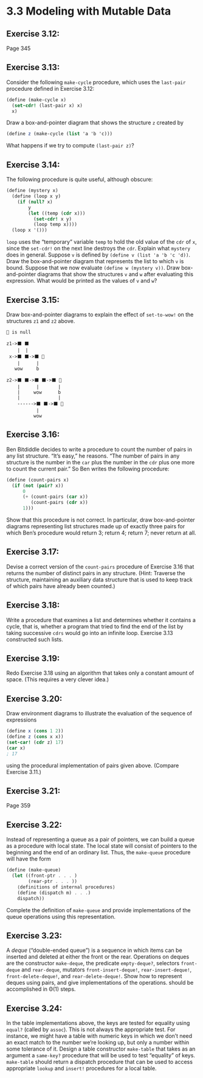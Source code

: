 # 3.3 Modeling with Mutable Data

## Exercise 3.12:

Page 345

## Exercise 3.13:

Consider the following `make-cycle` procedure, which uses the `last-pair` procedure defined in Exercise 3.12:

```scheme
(define (make-cycle x)
  (set-cdr! (last-pair x) x)
  x)
```

Draw a box-and-pointer diagram that shows the structure `z` created by

```scheme
(define z (make-cycle (list 'a 'b 'c)))
```

What happens if we try to compute `(last-pair z)`?

## Exercise 3.14:

The following procedure is quite useful, although obscure:

```scheme
(define (mystery x)
  (define (loop x y)
    (if (null? x)
        y
        (let ((temp (cdr x)))
          (set-cdr! x y)
          (loop temp x))))
  (loop x '()))
```

`loop` uses the “temporary” variable `temp` to hold the old value of the `cdr` of `x`, since the `set-cdr!` on the next line destroys the `cdr`. Explain what `mystery` does in general. Suppose `v` is defined by `(define v (list 'a 'b 'c 'd))`. Draw the box-and-pointer diagram that represents the list to which `v` is bound. Suppose that we now evaluate `(define w (mystery v))`. Draw box-and-pointer diagrams that show the structures `v` and `w` after evaluating this expression. What would be printed as the values of `v` and `w`?

## Exercise 3.15:

Draw box-and-pointer diagrams to explain the effect of `set-to-wow!` on the structures `z1` and `z2` above.

```
🛑 is null

z1->⬛ ⬛
    |  |
 x->⬛ ⬛->⬛ 🛑
    |      |
   wow     b

z2->⬛ ⬛->⬛ ⬛->⬛ 🛑
    |      |       |
    |     wow      b
    |              |
    ------>⬛ ⬛->⬛ 🛑
           |
          wow
```

## Exercise 3.16:

Ben Bitdiddle decides to write a procedure to count the number of pairs in any list structure. “It’s easy,” he reasons. “The number of pairs in any structure is the number in the `car` plus the number in the `cdr` plus one more to count the current pair.” So Ben writes the following procedure:

```scheme
(define (count-pairs x)
  (if (not (pair? x))
      0
      (+ (count-pairs (car x))
         (count-pairs (cdr x))
      1)))
```

Show that this procedure is not correct. In particular, draw box-and-pointer diagrams representing list structures made up of exactly three pairs for which Ben’s procedure would return 3; return 4; return 7; never return at all.

## Exercise 3.17:

Devise a correct version of the `count-pairs` procedure of Exercise 3.16 that returns the number of distinct pairs in any structure. (Hint: Traverse the structure, maintaining an auxiliary data structure that is used to keep track of which pairs have already been counted.)

## Exercise 3.18:

Write a procedure that examines a list and determines whether it contains a cycle, that is, whether a program that tried to find the end of the list by taking successive `cdrs` would go into an infinite loop. Exercise 3.13 constructed such lists.

## Exercise 3.19:

Redo Exercise 3.18 using an algorithm that takes only a constant amount of space. (This requires a very clever idea.)

## Exercise 3.20:

Draw environment diagrams to illustrate the evaluation of the sequence of expressions

```scheme
(define x (cons 1 2))
(define z (cons x x))
(set-car! (cdr z) 17)
(car x)
; 17
```

using the procedural implementation of pairs given above. (Compare Exercise 3.11.)

## Exercise 3.21:

Page 359

## Exercise 3.22:

Instead of representing a queue as a pair of pointers, we can build a queue as a procedure with local state. The local state will consist of pointers to the beginning and the end of an ordinary list. Thus, the `make-queue` procedure will have the form

```scheme
(define (make-queue)
  (let ((front-ptr . . . )
        (rear-ptr . . . ))
    ⟨definitions of internal procedures⟩
    (define (dispatch m) . . .)
    dispatch))
```

Complete the definition of `make-queue` and provide implementations of the queue operations using this representation.

## Exercise 3.23:

A *deque* (“double-ended queue”) is a sequence in which items can be inserted and deleted at either the front or the rear. Operations on deques are the constructor `make-deque`, the predicate `empty-deque?`, selectors `front-deque` and `rear-deque`, mutators `front-insert-deque!`, `rear-insert-deque!`, `front-delete-deque!`, and `rear-delete-deque!`. Show how to represent deques using pairs, and give implementations of the operations. should be accomplished in Θ(1) steps.

## Exercise 3.24:

In the table implementations above, the keys are tested for equality using `equal?` (called by `assoc`). This is not always the appropriate test. For instance, we might have a table with numeric keys in which we don’t need an exact match to the number we’re looking up, but only a number within some tolerance of it. Design a table constructor `make-table` that takes as an argument a `same-key?` procedure that will be used to test “equality” of keys. `make-table` should return a dispatch procedure that can be used to access appropriate `lookup` and `insert!` procedures for a local table.
